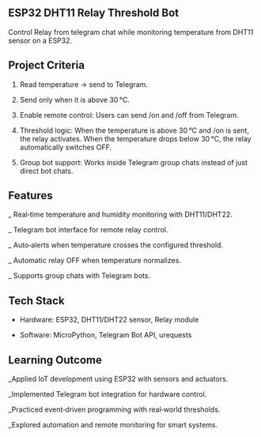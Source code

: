 ## ESP32 DHT11 Relay Threshold Bot

Control Relay from telegram chat while monitoring temperature from DHT11 sensor on a ESP32.

## Project Criteria 

1. Read temperature → send to Telegram.

2. Send only when it is above 30 °C.

3. Enable remote control: Users can send /on and /off from Telegram.

4. Threshold logic: When the temperature is above 30 °C and /on is sent, the relay activates. When the temperature drops below 30 °C, the relay automatically switches OFF.

5. Group bot support: Works inside Telegram group chats instead of just direct bot chats.

## Features 

_ Real‑time temperature and humidity monitoring with DHT11/DHT22.

_ Telegram bot interface for remote relay control.

_ Auto‑alerts when temperature crosses the configured threshold.

_ Automatic relay OFF when temperature normalizes.

_ Supports group chats with Telegram bots.

## Tech Stack

+ Hardware: ESP32, DHT11/DHT22 sensor, Relay module

+ Software: MicroPython, Telegram Bot API, urequests

## Learning Outcome 

_Applied IoT development using ESP32 with sensors and actuators.

_Implemented Telegram bot integration for hardware control.

_Practiced event‑driven programming with real‑world thresholds.

_Explored automation and remote monitoring for smart systems.


